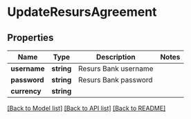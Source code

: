# UpdateResursAgreement

## Properties
Name | Type | Description | Notes
------------ | ------------- | ------------- | -------------
**username** | **string** | Resurs Bank username | 
**password** | **string** | Resurs Bank password | 
**currency** | **string** |  | 

[[Back to Model list]](../../README.md#documentation-for-models) [[Back to API list]](../../README.md#documentation-for-api-endpoints) [[Back to README]](../../README.md)

